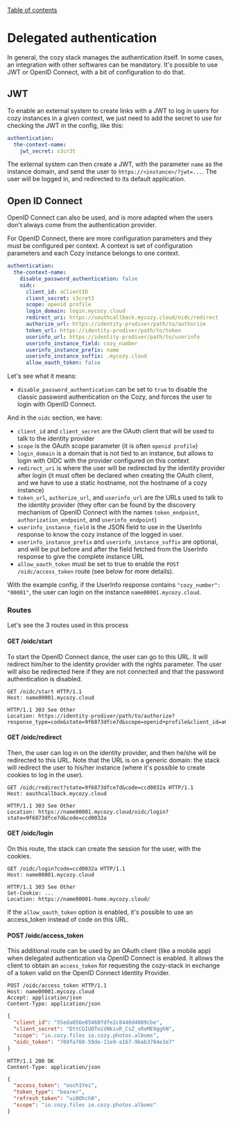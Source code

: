 [Table of contents](README.md#table-of-contents)

# Delegated authentication

In general, the cozy stack manages the authentication itself. In some cases, an
integration with other softwares can be mandatory. It's possible to use JWT or
OpenID Connect, with a bit of configuration to do that.

## JWT

To enable an external system to create links with a JWT to log in users for
cozy instances in a given context, we just need to add the secret to use for
checking the JWT in the config, like this:

```yaml
authentication:
  the-context-name:
    jwt_secret: s3cr3t
```

The external system can then create a JWT, with the parameter `name` as the
instance domain, and send the user to `https://<instance>/?jwt=...`. The user
will be logged in, and redirected to its default application.

## Open ID Connect

OpenID Connect can also be used, and is more adapted when the users don't
always come from the authentication provider.

For OpenID Connect, there are more configuration parameters and they must be
configured per context. A context is set of configuration parameters and each
Cozy instance belongs to one context.

```yaml
authentication:
  the-context-name:
    disable_password_authentication: false
    oidc:
      client_id: aClientID
      client_secret: s3cret3
      scope: openid profile
      login_domain: login.mycozy.cloud
      redirect_uri: https://oauthcallback.mycozy.cloud/oidc/redirect
      authorize_url: https://identity-prodiver/path/to/authorize
      token_url: https://identity-prodiver/path/to/token
      userinfo_url: https://identity-prodiver/path/to/userinfo
      userinfo_instance_field: cozy_number
      userinfo_instance_prefix: name
      userinfo_instance_suffix: .mycozy.cloud
      allow_oauth_token: false
```

Let's see what it means:

- `disable_password_authentication` can be set to `true` to disable the classic
  password authentication on the Cozy, and forces the user to login with OpenID
  Connect.

And in the `oidc` section, we have:

- `client_id` and `client_secret` are the OAuth client that will be used to
  talk to the identity provider
- `scope` is the OAuth scope parameter (it is often `openid profile`)
- `login_domain` is a domain that is not tied to an instance, but allows to
  login with OIDC with the provider configured on this context
- `redirect_uri` is where the user will be redirected by the identity provider
  after login (it must often be declared when creating the OAuth client, and we
  have to use a static hostname, not the hostname of a cozy instance)
- `token_url`, `authorize_url`, and `userinfo_url` are the URLs used to talk to
  the identity provider (they ofter can be found by the discovery mechanism of
  OpenID Connect with the names `token_endpoint`, `authorization_endpoint`, and
  `userinfo_endpoint`)
- `userinfo_instance_field` is the JSON field to use in the UserInfo response
  to know the cozy instance of the logged in user.
- `userinfo_instance_prefix` and `userinfo_instance_suffix` are optional, and
  will be put before and after the field fetched from the UserInfo response to
  give the complete instance URL
- `allow_oauth_token` must be set to true to enable the
  `POST /oidc/access_token` route (see below for more details).

With the example config, if the UserInfo response contains `"cozy_number":
"00001"`, the user can login on the instance `name00001.mycozy.cloud`.

### Routes

Let's see the 3 routes used in this process

#### GET /oidc/start

To start the OpenID Connect dance, the user can go to this URL. It will
redirect him/her to the identity provider with the rights parameter. The user
will also be redirected here if they are not connected and that the password
authentication is disabled.

```http
GET /oidc/start HTTP/1.1
Host: name00001.mycozy.cloud
```

```http
HTTP/1.1 303 See Other
Location: https://identity-prodiver/path/to/authorize?response_type=code&state=9f6873dfce7d&scope=openid+profile&client_id=aClientID&nonce=94246498&redirect_uri=https://oauthcallback.mycozy.cloud/oidc/redirect
```

#### GET /oidc/redirect

Then, the user can log in on the identity provider, and then he/she will be
redirected to this URL. Note that the URL is on a generic domain: the stack
will redirect the user to his/her instance (where it's possible to create
cookies to log in the user).

```http
GET /oidc/redirect?state=9f6873dfce7d&code=ccd0032a HTTP/1.1
Host: oauthcallback.mycozy.cloud
```

```http
HTTP/1.1 303 See Other
Location: https://name00001.mycozy.cloud/oidc/login?state=9f6873dfce7d&code=ccd0032a
```

#### GET /oidc/login

On this route, the stack can create the session for the user, with the cookies.

```http
GET /oidc/login?code=ccd0032a HTTP/1.1
Host: name00001.mycozy.cloud
```

```http
HTTP/1.1 303 See Other
Set-Cookie: ...
Location: https://name00001-home.mycozy.cloud/
```

If the `allow_oauth_token` option is enabled, it's possible to use an
access_token instead of code on this URL.

#### POST /oidc/access_token

This additional route can be used by an OAuth client (like a mobile app) when
delegated authentication via OpenID Connect is enabled. It allows the client to
obtain an `access_token` for requesting the cozy-stack in exchange of a token
valid on the OpenID Connect Identity Provider.

```http
POST /oidc/access_token HTTP/1.1
Host: name00001.mycozy.cloud
Accept: application/json
Content-Type: application/json
```

```json
{
  "client_id": "55eda056e85468fdfe2c8440d4009cbe",
  "client_secret": "DttCGIUOTniVNkivR_CsZ_xRoME9gghN",
  "scope": "io.cozy.files io.cozy.photos.albums",
  "oidc_token": "769fa760-59de-11e9-a167-9bab3784e3e7"
}
```

```http
HTTP/1.1 200 OK
Content-Type: application/json
```

```json
{
  "access_token": "ooch1Yei",
  "token_type": "bearer",
  "refresh_token": "ui0Ohch8",
  "scope": "io.cozy.files io.cozy.photos.albums"
}
```
